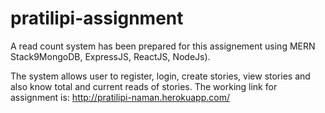 # pratilipi-assignment

A read count system has been prepared for this assignement using MERN Stack9MongoDB, ExpressJS, ReactJS, NodeJs).


The system allows user to register, login, create stories, view stories and also know total and current reads of stories.
The working link for assignment is: http://pratilipi-naman.herokuapp.com/
